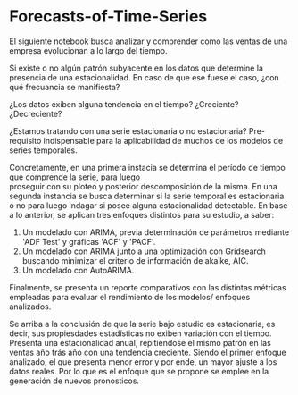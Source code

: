 # Forecasts-of-Time-Series

El siguiente notebook busca analizar y comprender como las ventas de una empresa evolucionan a lo largo del tiempo.

Si existe o no algún patrón subyacente en los datos que determine la presencia de una estacionalidad. En caso de que ese fuese el caso, ¿con qué frecuancia se manifiesta? 

¿Los datos exiben alguna tendencia en el tiempo? ¿Creciente? ¿Decreciente?

¿Estamos tratando con una serie estacionaria o no estacionaria?
Pre-requisito indispensable para la aplicabilidad de muchos de los modelos de series temporales.

Concretamente, en una primera instacia se determina el período de tiempo que comprende la serie, para luego  
proseguir con su ploteo  y posterior descomposición de la misma. En una segunda instancia se busca determinar si la serie temporal es estacionaria o no para luego indagar si posee alguna estacionalidad detectable. En base a lo anterior, se aplican tres enfoques distintos para su estudio, a saber:
1) Un modelado con ARIMA, previa determinación de parámetros mediante 'ADF Test' y gráficas 'ACF' y 'PACF'.
2) Un modelado con ARIMA junto a una optimización con Gridsearch buscando minimizar el criterio de información de akaike, AIC.
3) Un modelado con AutoARIMA.
   
  Finalmente, se presenta un reporte comparativos con las distintas métricas empleadas para evaluar el rendimiento de los modelos/ enfoques analizados.
  
  Se arriba a la conclusión de que la serie bajo estudio es estacionaria, es decir, sus propiesdades estadísticas no exiben variación con el tiempo. Presenta una estacionalidad anual, repitiéndose el mismo patrón en las ventas año trás año con una tendencia creciente. Siendo el primer enfoque analizado, el que presenta menor error y por ende, un mayor ajuste a los datos reales. Por lo que es el enfoque que se propone se emplee en la generación de nuevos pronosticos.
  
